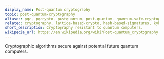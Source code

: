 ```yaml
---
display_name: Post-quantum cryptography
topic: post-quantum-cryptography
aliases: pqc, pqcrypto, postquantum, post-quantum, quantum-safe-cryptography
related: cryptography, lattice-based-crypto, hash-based-signatures, kyber, falcon, dilithium
short_description: Cryptography resistant to quantum computers.
wikipedia_url: https://en.wikipedia.org/wiki/Post-quantum_cryptography
---
```

Cryptographic algorithms secure against potential future quantum computers.

